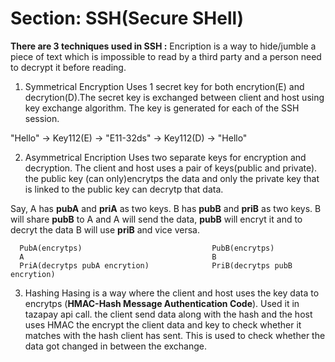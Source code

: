 # Section: SSH(Secure SHell)

**There are 3 techniques used in SSH :**
Encription is a way to hide/jumble a piece of text which is impossible to read by a third party and a person need to decrypt it before reading.

1. Symmetrical Encryption
Uses 1 secret key for both encrytion(E) and decrytion(D).The secret key is exchanged between client and host using key exchange algorithm. The key is generated for each of the SSH session.

"Hello" -> Key112(E) -> "E11-32ds" -> Key112(D) -> "Hello"

2. Asymmetrical Encription
Uses two separate keys for encryption and decryption.
The client and host uses a pair of keys(public and private).
the public key (can only)encrytps the data and only the private key that is linked to the public key can decrytp that data.

Say, A has **pubA** and **priA** as two keys. B has **pubB** and **priB** as two keys. B will share **pubB** to A and A will send the data, **pubB** will encryt it and to decryt the data B will use **priB** and vice versa.

      PubA(encrytps)                             PubB(encrytps)
      A                                          B   
      PriA(decrytps pubA encrytion)              PriB(decrytps pubB encrytion)

3. Hashing
Hasing is a way where the client and host uses the key data to encrytps (**HMAC-Hash Message Authentication Code**). Used it in tazapay api call. the client send data along with the hash and the host uses HMAC the encrypt the client data and key to check whether it matches with the hash client has sent. This is used to check whether the data got changed in between the exchange.

